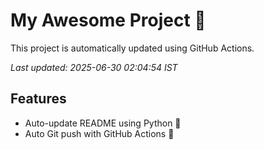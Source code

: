 # My Awesome Project 🚀

This project is automatically updated using GitHub Actions.

_Last updated: 2025-06-30 02:04:54 IST_

## Features
- Auto-update README using Python 🐍
- Auto Git push with GitHub Actions 🤖
